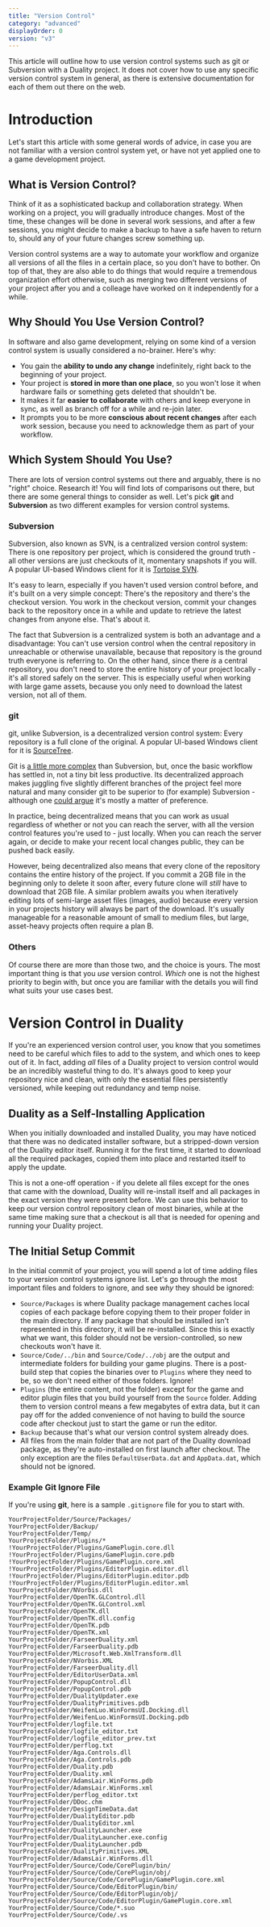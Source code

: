 ```yaml
---
title: "Version Control"
category: "advanced"
displayOrder: 0
version: "v3"
---
```


This article will outline how to use version control systems such as git or Subversion with a Duality project. It does not cover how to use any specific version control system in general, as there is extensive documentation for each of them out there on the web.

# Introduction

Let's start this article with some general words of advice, in case you are not familiar with a version control system yet, or have not yet applied one to a game development project.

## What is Version Control?

Think of it as a sophisticated backup and collaboration strategy. When working on a project, you will gradually introduce changes. Most of the time,  these changes will be done in several work sessions, and after a few sessions, you might decide to make a backup to have a safe haven to return to, should any of your future changes screw something up.

Version control systems are a way to automate your workflow and organize all versions of all the files in a certain place, so you don't have to bother. On top of that, they are also able to do things that would require a tremendous organization effort otherwise, such as merging two different versions of your project after you and a colleage have worked on it independently for a while.

## Why Should You Use Version Control?

In software and also game development, relying on some kind of a version control system is usually considered a no-brainer. Here's why:

- You gain the **ability to undo any change** indefinitely, right back to the beginning of your project.
- Your project is **stored in more than one place**, so you won't lose it when hardware fails or something gets deleted that shouldn't be.
- It makes it far **easier to collaborate** with others and keep everyone in sync, as well as branch off for a while and re-join later.
- It prompts you to be more **conscious about recent changes** after each work session, because you need to acknowledge them as part of your workflow.

## Which System Should You Use?

There are lots of version control systems out there and arguably, there is no "right" choice. Research it! You will find lots of comparisons out there, but there are some general things to consider as well. Let's pick **git** and **Subversion** as two different examples for version control systems.

### Subversion

Subversion, also known as SVN, is a centralized version control system: There is one repository per project, which is considered the ground truth - all other versions are just checkouts of it, momentary snapshots if you will. A popular UI-based Windows client for it is [Tortoise SVN](https://tortoisesvn.net/).

It's easy to learn, especially if you haven't used version control before, and it's built on a very simple concept: There's the repository and there's the checkout version. You work in the checkout version, commit your changes back to the repository once in a while and update to retrieve the latest changes from anyone else. That's about it.

The fact that Subversion is a centralized system is both an advantage and a disadvantage: You can't use version control when the central repository in unreachable or otherwise unavailable, because that repository is the ground truth everyone is referring to. On the other hand, since there _is_ a central repository, you don't need to store the entire history of your project locally - it's all stored safely on the server. This is especially useful when working with large game assets, because you only need to download the latest version, not all of them.

### git

git, unlike Subversion, is a decentralized version control system: Every repository is a full clone of the original. A popular UI-based Windows client for it is [SourceTree](https://www.sourcetreeapp.com/).

Git is [a little more complex](https://xkcd.com/1597/) than Subversion, but, once the basic workflow has settled in, not a tiny bit less productive. Its decentralized approach makes juggling five slightly different branches of the project feel more natural and many consider git to be superior to (for example) Subversion - although one [could argue](http://stackoverflow.com/a/875/2015377) it's mostly a matter of preference.

In practice, being decentralized means that you can work as usual regardless of whether or not you can reach the server, with all the version control features you're used to - just locally. When you can reach the server again, or decide to make your recent local changes public, they can be pushed back easily.

However, being decentralized also means that every clone of the repository contains the entire history of the project. If you commit a 2GB file in the beginning only to delete it soon after, every future clone will _still_ have to download that 2GB file. A similar problem awaits you when iteratively editing lots of semi-large asset files (images, audio) because every version in your projects history will always be part of the download. It's usually manageable for a reasonable amount of small to medium files, but large, asset-heavy projects often require a plan B.

### Others

Of course there are more than those two, and the choice is yours. The most important thing is that you _use_ version control. _Which_ one is not the highest priority to begin with, but once you are familiar with the details you will find what suits your use cases best.

# Version Control in Duality

If you're an experienced version control user, you know that you sometimes need to be careful which files to add to the system, and which ones to keep out of it. In fact, adding _all_ files of a Duality project to version control would be an incredibly wasteful thing to do. It's always good to keep your repository nice and clean, with only the essential files persistently versioned, while keeping out redundancy and temp noise.

## Duality as a Self-Installing Application

When you initially downloaded and installed Duality, you may have noticed that there was no dedicated installer software, but a stripped-down version of the Duality editor itself. Running it for the first time, it started to download all the required packages, copied them into place and restarted itself to apply the update.

This is not a one-off operation - if you delete all files except for the ones that came with the download, Duality will re-install itself and all packages in the exact version they were present before. We can use this behavior to keep our version control repository clean of most binaries, while at the same time making sure that a checkout is all that is needed for opening and running your Duality project.

## The Initial Setup Commit

In the initial commit of your project, you will spend a lot of time adding files to your version control systems ignore list. Let's go through the most important files and folders to ignore, and see _why_ they should be ignored:

- `Source/Packages` is where Duality package management caches local copies of each package before copying them to their proper folder in the main directory. If any package that should be installed isn't represented in this directory, it will be re-installed. Since this is exactly what we want, this folder should not be version-controlled, so new checkouts won't have it.
- `Source/Code/../bin` and `Source/Code/../obj` are the output and intermediate folders for building your game plugins. There is a post-build step that copies the binaries over to `Plugins` where they need to be, so we don't need either of those folders. Ignore!
- `Plugins` (the entire content, not the folder) except for the game and editor plugin files that you build yourself from the `Source` folder. Adding them to version control means a few megabytes of extra data, but it can pay off for the added convenience of not having to build the source code after checkout just to start the game or run the editor.
- `Backup` because that's what our version control system already does.
- All files from the main folder that are not part of the Duality download package, as they're auto-installed on first launch after checkout. The only exception are the files `DefaultUserData.dat` and `AppData.dat`, which should not be ignored.

### Example Git Ignore File

If you're using **git**, here is a sample `.gitignore` file for you to start with. 

```
YourProjectFolder/Source/Packages/
YourProjectFolder/Backup/
YourProjectFolder/Temp/
YourProjectFolder/Plugins/*
!YourProjectFolder/Plugins/GamePlugin.core.dll
!YourProjectFolder/Plugins/GamePlugin.core.pdb
!YourProjectFolder/Plugins/GamePlugin.core.xml
!YourProjectFolder/Plugins/EditorPlugin.editor.dll
!YourProjectFolder/Plugins/EditorPlugin.editor.pdb
!YourProjectFolder/Plugins/EditorPlugin.editor.xml
YourProjectFolder/NVorbis.dll
YourProjectFolder/OpenTK.GLControl.dll
YourProjectFolder/OpenTK.GLControl.xml
YourProjectFolder/OpenTK.dll
YourProjectFolder/OpenTK.dll.config
YourProjectFolder/OpenTK.pdb
YourProjectFolder/OpenTK.xml
YourProjectFolder/FarseerDuality.xml
YourProjectFolder/FarseerDuality.pdb
YourProjectFolder/Microsoft.Web.XmlTransform.dll
YourProjectFolder/NVorbis.XML
YourProjectFolder/FarseerDuality.dll
YourProjectFolder/EditorUserData.xml
YourProjectFolder/PopupControl.dll
YourProjectFolder/PopupControl.pdb
YourProjectFolder/DualityUpdater.exe
YourProjectFolder/DualityPrimitives.pdb
YourProjectFolder/WeifenLuo.WinFormsUI.Docking.dll
YourProjectFolder/WeifenLuo.WinFormsUI.Docking.pdb
YourProjectFolder/logfile.txt
YourProjectFolder/logfile_editor.txt
YourProjectFolder/logfile_editor_prev.txt
YourProjectFolder/perflog.txt
YourProjectFolder/Aga.Controls.dll
YourProjectFolder/Aga.Controls.pdb
YourProjectFolder/Duality.pdb
YourProjectFolder/Duality.xml
YourProjectFolder/AdamsLair.WinForms.pdb
YourProjectFolder/AdamsLair.WinForms.xml
YourProjectFolder/perflog_editor.txt
YourProjectFolder/DDoc.chm
YourProjectFolder/DesignTimeData.dat
YourProjectFolder/DualityEditor.pdb
YourProjectFolder/DualityEditor.xml
YourProjectFolder/DualityLauncher.exe
YourProjectFolder/DualityLauncher.exe.config
YourProjectFolder/DualityLauncher.pdb
YourProjectFolder/DualityPrimitives.XML
YourProjectFolder/AdamsLair.WinForms.dll
YourProjectFolder/Source/Code/CorePlugin/bin/
YourProjectFolder/Source/Code/CorePlugin/obj/
YourProjectFolder/Source/Code/CorePlugin/GamePlugin.core.xml
YourProjectFolder/Source/Code/EditorPlugin/bin/
YourProjectFolder/Source/Code/EditorPlugin/obj/
YourProjectFolder/Source/Code/EditorPlugin/GamePlugin.core.xml
YourProjectFolder/Source/Code/*.suo
YourProjectFolder/Source/Code/.vs
```
